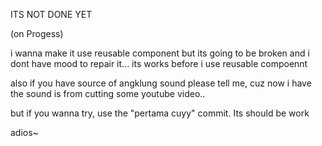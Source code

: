 ITS NOT DONE YET 

(on Progess)

i wanna make it use reusable component but its going to be broken and i dont have mood to repair it...
its works before i use reusable compoennt

also if you have source of angklung sound please tell me, cuz now i have the sound is from cutting some youtube video..

but if you wanna try, use the "pertama cuyy" commit. Its should be work

adios~
